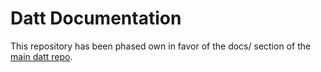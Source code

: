 Datt Documentation
==================
This repository has been phased own in favor of the docs/ section of the [main
datt repo](https://github.com/dattnetwork/datt).
